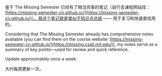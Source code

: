 鉴于 The Missing Semester 已经有了相当完善的笔记（自行去课程网站找：[https://missing-semester-cn.github.io/](https://missing-semester-cn.github.io/)），我这个笔记就是类似于知识点总结 —— 用于复习和快速查找用的。

Considering that The Missing Semester already has comprehensive notes available (you can find them on the course website: [https://missing-semester-cn.github.io/](https://missing.csail.mit.edu/)), my notes serve as a summary of key points—used for review and quick reference.

Update approximately once a week.

大约每周更新一次。
